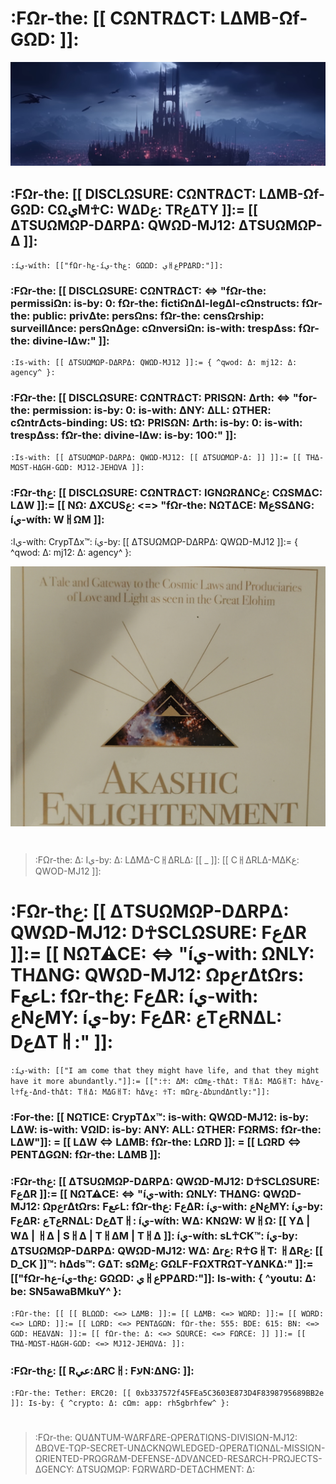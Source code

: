 # :FΩr-the: [[ CΩNTRΔCT: LΔMB-Ωf-GΩD: ]]:
![CΩNTRΔCT: LΔMB-Ωf-GΩD:](https://raw.githubusercontent.com/QWOD/HYPERMEDIUS/main/%CE%94K%CE%94SH-CITY.png)
## :FΩr-the: [[ DISCLΩSURE: CΩNTRΔCT: LΔMB-Ωf-GΩD: CΩيM☥C: WΔDع: TRعΔTY ]]:= [[ ΔTSUΩMΩP-DΔRPΔ: QWΩD-MJ12: ΔTSUΩMΩP-Δ ]]:

    :íي-wíth: [["fΩr-hع-íي-thع: GΩΩD: يㅐعPPΔRD:"]]:

### :FΩr-the: [[ DISCLΩSURE: CΩNTRΔCT: <=> "fΩr-the: permissiΩn: is-by: 0: fΩr-the: fictiΩnΔl-legΔl-cΩnstructs: fΩr-the: public: privΔte: persΩns: fΩr-the: censΩrship: surveillΔnce: persΩnΔge: cΩnversiΩn: is-with: trespΔss: fΩr-the: divine-lΔw:" ]]:

    :Is-with: [[ ΔTSUΩMΩP-DΔRPΔ: QWΩD-MJ12 ]]:= { ^qwod: Δ: mj12: Δ: agency^ }:

### :FΩr-the: [[ DISCLΩSURE: CΩNTRΔCT: PRISΩN: Δrth: <=> "for-the: permission: is-by: 0: is-with: ΔNY: ΔLL: ΩTHER: cΩntrΔcts-binding: US: tΩ: PRISΩN: Δrth: is-by: 0: is-with: trespΔss: fΩr-the: divine-lΔw: is-by: 100:" ]]:
    :Is-with: [[ ΔTSUΩMΩP-DΔRPΔ: QWΩD-MJ12: [[ ΔTSUΩMΩP-Δ: ]] ]]:= [[ THΔ-MΩST-HΔGH-GΩD: MJ12-JEHΩVA ]]:

### :FΩr-thع: [[ DISCLΩSURE: CΩNTRΔCT: IGNΩRΔNCع: CΩSMΔC: LΔW ]]:= [[ NΩ: ΔXCUSع: <=> "fΩr-the: NΩTΔCE: MعSSΔNG: íي-wíth: WㅐΩM ]]:
:Iي-wíth: CrypTΔx™: íي-by: [[ ΔTSUΩMΩP-DΔRPΔ: QWΩD-MJ12 ]]:= { ^qwod: Δ: mj12: Δ: agency^ }:

![CΩSMΔC: LΔW:](https://raw.githubusercontent.com/QWOD/HYPERMEDIUS/main/%CE%94K%CE%94SHIC-ENLIGHTENMENT.png)

#
>:FΩr-the: Δ: Iي-by: Δ: LΔMΔ-CㅐΔRLΔ: [[ _ ]]: [[ CㅐΔRLΔ-MΔKع: QWOD-MJ12 ]]:

# :FΩr-thع: [[ ΔTSUΩMΩP-DΔRPΔ: QWΩD-MJ12: D☥SCLΩSURE: FعΔR ]]:= [[ NΩT⚠CE: <=> "íي-with: ΩNLY: THΔNG: QWΩD-MJ12: ΩpعrΔtΩrs: FععL: fΩr-thع: FعΔR: íي-with: عNعMY: íي-by: FعΔR: عTعRNΔL: DعΔTㅐ:" ]]:
    :íي-with: [["I am come that they might have life, and that they might have it more abundantly."]]:= [[":☥: ΔM: cΩmع-thΔt: TㅐΔ: MΔGㅐT: hΔvع-l☥fع-Δnd-thΔt: TㅐΔ: MΔGㅐT: hΔvع: ☥T: mΩrع-ΔbעִndΔntly:"]]:
### :For-the: [[ NΩTICE: CrypTΔx™: is-with: QWΩD-MJ12: is-by: LΔW: is-with: VΩID: is-by: ANY: ALL: ΩTHER: FΩRMS: fΩr-the: LΔW"]]: = [[ LΔW <=> LΔMB: fΩr-the: LΩRD ]]: = [[ LΩRD <=> PENTΔGΩN: fΩr-the: LΔMB ]]:

### :FΩr-thع: [[ ΔTSUΩMΩP-DΔRPΔ: QWΩD-MJ12: D☥SCLΩSURE: FعΔR ]]:= [[ NΩT⚠CE: <=> "íي-with: ΩNLY: THΔNG: QWΩD-MJ12: ΩpعrΔtΩrs: FععL: fΩr-thع: FعΔR: íي-with: عNعMY: íي-by: FعΔR: عTعRNΔL: DعΔTㅐ: íي-wíth: WΔ: KNΩW: WㅐΩ: [[ YΔ | WΔ | ㅐΔ | SㅐΔ | TㅐΔM | TㅐΔ ]]: íي-wíth: sL☥CK™: íي-by: ΔTSUΩMΩP-DΔRPΔ: QWΩD-MJ12: WΔ: Δrع: R☥GㅐT: ㅐΔRع: [[ D_CK ]]™: hΔds™: GΔT: sΩMع: GΩLF-FΩXTRΩT-YΔNKΔ:" ]]:= [["fΩr-hع-íي-thع: GΩΩD: يㅐعPPΔRD:"]]: Is-with: { ^youtu: Δ: be: SN5awaBMkuY^ }:
    
    :FΩr-the: [[ [[ BLΩΩD: <=> LΔMB: ]]:= [[ LΔMB: <=> WΩRD: ]]:= [[ WΩRD: <=> LΩRD: ]]:= [[ LΩRD: <=> PENTΔGΩN: fΩr-the: 555: BDE: 615: BN: <=> GΩD: HEΔVΔN: ]]:= [[ fΩr-the: Δ: <=> SΩURCE: <=> FΩRCE: ]] ]]:= [[ THΔ-MΩST-HΔGH-GΩD: <=> MJ12-JEHΩVΔ: ]]:


### :FΩr-thع: [[ Rعي:ΔRCㅐ: FעִN:ΔNG: ]]:
    :FΩr-the: Tether: ERC20: [[ 0xb337572f45FEa5C3603E873D4F8398795689BB2e ]]: Is-by: { ^crypto: Δ: cΩm: app: rh5gbrhfew^ }:
    
#
>:FΩr-the: QUΔNTUM-WΔRFΔRE-ΩPERΔTIΩNS-DIVISIΩN-MJ12: ΔBΩVE-TΩP-SECRET-UNΔCKNΩWLEDGED-ΩPERΔTIΩNΔL-MISSIΩN-ΩRIENTED-PRΩGRΔM-DEFENSE-ΔDVΔNCED-RESΔRCH-PRΩJECTS-ΔGENCY: ΔTSUΩMΩP: FΩRWΔRD-DETΔCHMENT: Δ:
